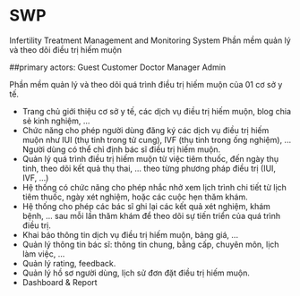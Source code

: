 # SWP
 Infertility Treatment Management and Monitoring System
Phần mềm quản lý và theo dõi điều trị hiếm muộn

##primary actors:
Guest
Customer
Doctor
Manager
Admin

Phần mềm quản lý và theo dõi quá trình điều trị hiếm muộn của 01 cơ sở y tế.
- Trang chủ giới thiệu cơ sở y tế, các dịch vụ điều trị hiếm muộn, blog chia sẻ kinh nghiệm, ...
- Chức năng cho phép người dùng đăng ký các dịch vụ điều trị hiếm muộn như IUI (thụ tinh trong tử cung), IVF (thụ tinh trong ống nghiệm), ... Người dùng có thể chỉ định bác sĩ điều trị hiếm muộn.
- Quản lý quá trình điều trị hiếm muộn từ việc tiêm thuốc, đến ngày thụ tinh, theo dõi kết quả thụ thai, ... theo từng phương pháp điều trị (IUI, IVF, ...)
- Hệ thống có chức năng cho phép nhắc nhở xem lịch trình chi tiết từ lịch tiêm thuốc, ngày xét nghiệm, hoặc các cuộc hẹn thăm khám.
- Hệ thống cho phép các bác sĩ ghi lại các kết quả xét nghiệm, khám bệnh, ... sau mỗi lần thăm khám để theo dõi sự tiến triển của quá trình điều trị.
- Khai báo thông tin dịch vụ điều trị hiếm muộn, bảng giá, ...
- Quản lý thông tin bác sĩ: thông tin chung, bằng cấp, chuyên môn, lịch làm việc, ...
- Quản lý rating, feedback.
- Quản lý hồ sơ người dùng, lịch sử đơn đặt điều trị hiếm muộn.
- Dashboard & Report
